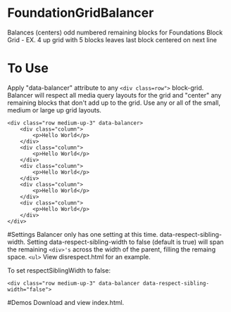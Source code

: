 # FoundationGridBalancer
Balances (centers) odd numbered remaining blocks for Foundations Block Grid - EX. 4 up grid with 5 blocks leaves last block centered on next line

# To Use
Apply "data-balancer" attribute to any ```<div class=row">``` block-grid.
Balancer will respect all media query layouts for the grid and "center" any remaining blocks that don't add up to the grid.
Use any or all of the small, medium or large up grid layouts.

```
<div class="row medium-up-3" data-balancer>
	<div class="column">
    	<p>Hello World</p>
    </div>
	<div class="column">
    	<p>Hello World</p>
    </div>
	<div class="column">
    	<p>Hello World</p>
    </div>
	<div class="column">
    	<p>Hello World</p>
    </div>
	<div class="column">
    	<p>Hello World</p>
    </div>
</div>
```

#Settings
Balancer only has one setting at this time. data-respect-sibling-width.
Setting data-respect-sibling-width to false (default is true) will span the remaining ```<div>'s``` across the width of the parent, filling the remaing space. ```<ul>```
View disrespect.html for an example.

To set respectSiblingWidth to false:
```
<div class="row medium-up-3" data-balancer data-respect-sibling-width="false">
```

#Demos
Download and view index.html.
